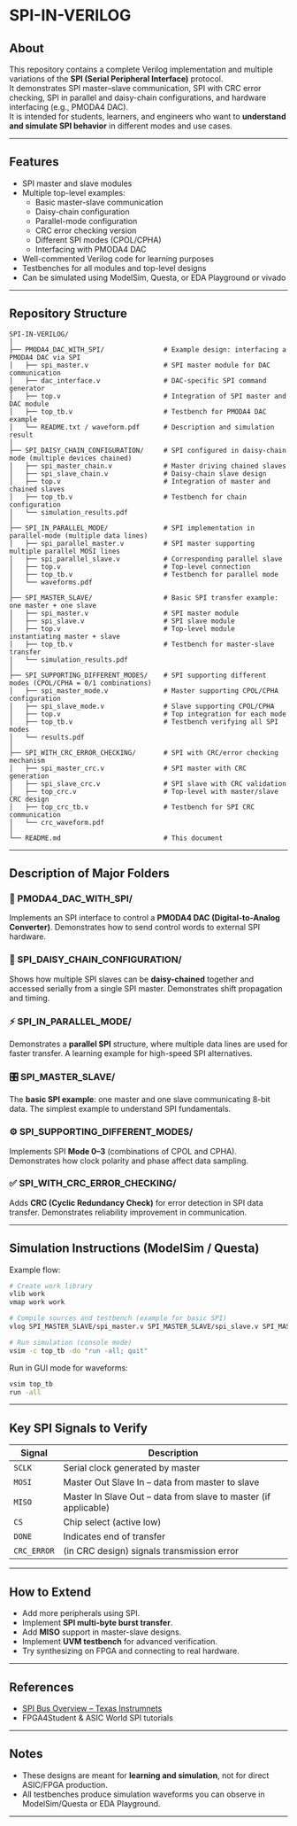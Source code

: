 # SPI-IN-VERILOG

## About
This repository contains a complete Verilog implementation and multiple variations of the **SPI (Serial Peripheral Interface)** protocol.  
It demonstrates SPI master–slave communication, SPI with CRC error checking, SPI in parallel and daisy-chain configurations, and hardware interfacing (e.g., PMODA4 DAC).  
It is intended for students, learners, and engineers who want to **understand and simulate SPI behavior** in different modes and use cases.

---

## Features
- SPI master and slave modules
- Multiple top-level examples:
  - Basic master-slave communication
  - Daisy-chain configuration
  - Parallel-mode configuration
  - CRC error checking version
  - Different SPI modes (CPOL/CPHA)
  - Interfacing with PMODA4 DAC
- Well-commented Verilog code for learning purposes
- Testbenches for all modules and top-level designs
- Can be simulated using ModelSim, Questa, or EDA Playground or vivado

---

## Repository Structure
```
SPI-IN-VERILOG/
│
├── PMODA4_DAC_WITH_SPI/               # Example design: interfacing a PMODA4 DAC via SPI
│   ├── spi_master.v                   # SPI master module for DAC communication
│   ├── dac_interface.v                # DAC-specific SPI command generator
│   ├── top.v                          # Integration of SPI master and DAC module
│   ├── top_tb.v                       # Testbench for PMODA4 DAC example
│   └── README.txt / waveform.pdf      # Description and simulation result
│
├── SPI_DAISY_CHAIN_CONFIGURATION/     # SPI configured in daisy-chain mode (multiple devices chained)
│   ├── spi_master_chain.v             # Master driving chained slaves
│   ├── spi_slave_chain.v              # Daisy-chain slave design
│   ├── top.v                          # Integration of master and chained slaves
│   ├── top_tb.v                       # Testbench for chain configuration
│   └── simulation_results.pdf
│
├── SPI_IN_PARALLEL_MODE/              # SPI implementation in parallel-mode (multiple data lines)
│   ├── spi_parallel_master.v          # SPI master supporting multiple parallel MOSI lines
│   ├── spi_parallel_slave.v           # Corresponding parallel slave
│   ├── top.v                          # Top-level connection
│   ├── top_tb.v                       # Testbench for parallel mode
│   └── waveforms.pdf
│
├── SPI_MASTER_SLAVE/                  # Basic SPI transfer example: one master + one slave
│   ├── spi_master.v                   # SPI master module
│   ├── spi_slave.v                    # SPI slave module
│   ├── top.v                          # Top-level module instantiating master + slave
│   ├── top_tb.v                       # Testbench for master-slave transfer
│   └── simulation_results.pdf
│
├── SPI_SUPPORTING_DIFFERENT_MODES/    # SPI supporting different modes (CPOL/CPHA = 0/1 combinations)
│   ├── spi_master_mode.v              # Master supporting CPOL/CPHA configuration
│   ├── spi_slave_mode.v               # Slave supporting CPOL/CPHA
│   ├── top.v                          # Top integration for each mode
│   ├── top_tb.v                       # Testbench verifying all SPI modes
│   └── results.pdf
│
├── SPI_WITH_CRC_ERROR_CHECKING/       # SPI with CRC/error checking mechanism
│   ├── spi_master_crc.v               # SPI master with CRC generation
│   ├── spi_slave_crc.v                # SPI slave with CRC validation
│   ├── top_crc.v                      # Top-level with master/slave CRC design
│   ├── top_crc_tb.v                   # Testbench for SPI CRC communication
│   └── crc_waveform.pdf
│
└── README.md                          # This document
```

---

## Description of Major Folders

### 🧩 PMODA4_DAC_WITH_SPI/
Implements an SPI interface to control a **PMODA4 DAC (Digital-to-Analog Converter)**. Demonstrates how to send control words to external SPI hardware.

### 🔗 SPI_DAISY_CHAIN_CONFIGURATION/
Shows how multiple SPI slaves can be **daisy-chained** together and accessed serially from a single SPI master. Demonstrates shift propagation and timing.

### ⚡ SPI_IN_PARALLEL_MODE/
Demonstrates a **parallel SPI** structure, where multiple data lines are used for faster transfer. A learning example for high-speed SPI alternatives.

### 🎛️ SPI_MASTER_SLAVE/
The **basic SPI example**: one master and one slave communicating 8-bit data. The simplest example to understand SPI fundamentals.

### ⚙️ SPI_SUPPORTING_DIFFERENT_MODES/
Implements SPI **Mode 0–3** (combinations of CPOL and CPHA). Demonstrates how clock polarity and phase affect data sampling.

### ✅ SPI_WITH_CRC_ERROR_CHECKING/
Adds **CRC (Cyclic Redundancy Check)** for error detection in SPI data transfer. Demonstrates reliability improvement in communication.

---

## Simulation Instructions (ModelSim / Questa)
Example flow:

```bash
# Create work library
vlib work
vmap work work

# Compile sources and testbench (example for basic SPI)
vlog SPI_MASTER_SLAVE/spi_master.v SPI_MASTER_SLAVE/spi_slave.v SPI_MASTER_SLAVE/top.v SPI_MASTER_SLAVE/top_tb.v

# Run simulation (console mode)
vsim -c top_tb -do "run -all; quit"
```

Run in GUI mode for waveforms:

```bash
vsim top_tb
run -all
```

---

## Key SPI Signals to Verify
| Signal | Description |
|--------|--------------|
| `SCLK` | Serial clock generated by master |
| `MOSI` | Master Out Slave In – data from master to slave |
| `MISO` | Master In Slave Out – data from slave to master (if applicable) |
| `CS`   | Chip select (active low) |
| `DONE` | Indicates end of transfer |
| `CRC_ERROR` | (in CRC design) signals transmission error |

---

## How to Extend
- Add more peripherals using SPI.
- Implement **SPI multi-byte burst transfer**.
- Add **MISO** support in master-slave designs.
- Implement **UVM testbench** for advanced verification.
- Try synthesizing on FPGA and connecting to real hardware.

---

## References
- [SPI Bus Overview – Texas Instrumnets]([https://en.wikipedia.org/wiki/Serial_Peripheral_Interface](https://www.ti.com/content/dam/videos/external-videos/en-us/6/3816841626001/6163521589001.mp4/subassets/basics-of-spi-serial-communications-presentation.pdf))
- FPGA4Student & ASIC World SPI tutorials

---

## Notes
- These designs are meant for **learning and simulation**, not for direct ASIC/FPGA production.
- All testbenches produce simulation waveforms you can observe in ModelSim/Questa or EDA Playground.

---
